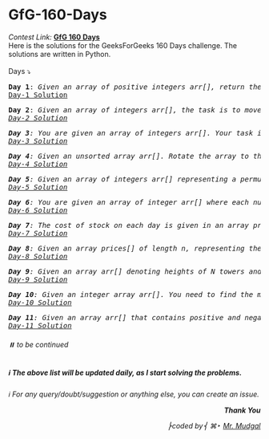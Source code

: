 # GfG-160-Days
<i>Contest Link:</i> <b><a href="https://www.geeksforgeeks.org/courses/gfg-160-series?itm_source=geeksforgeeks&itm_medium=home_card&itm_campaign=gfg160">GfG 160 Days</a></b>
<br>
Here is the solutions for the GeeksForGeeks 160 Days challenge. The solutions are written in Python.
<br>
<br>
Days ⤵️
<pre><b>Day 1</b>: <i>Given an array of positive integers arr[], return the second largest element from the array. If the second largest element doesn't exist then return -1.</i>
<a href="https://github.com/mr-mudgal/GfG-160-Days/blob/master-mudgal/Solutions/Day-1%3A%20Second%20Largest.py">Day-1 Solution</a>
</pre>
<pre><b>Day 2</b>: <i>Given an array of integers arr[], the task is to move all the zeros to the end of the array while maintaining the relative order of all non-zero elements.
<a href="https://github.com/mr-mudgal/GfG-160-Days/blob/master-mudgal/Solutions/Day-2%3A%20Move%20All%20Zeroes%20to%20End.py">Day-2 Solution</a></pre>
<pre><b>Day 3</b>: <i>You are given an array of integers arr[]. Your task is to reverse the given array.</i>
<a href="https://github.com/mr-mudgal/GfG-160-Days/blob/master-mudgal/Solutions/Day-3%3A%20Reverse%20an%20Array.py">Day-3 Solution</a></pre>
<pre><b>Day 4</b>: <i>Given an unsorted array arr[]. Rotate the array to the left (counter-clockwise direction) by d steps, where d is a positive integer. Do the mentioned change in the array in place.</i>
<a href="https://github.com/mr-mudgal/GfG-160-Days/blob/master-mudgal/Solutions/Day-4%3A%20Rotate%20Array.py">Day-4 Solution</a></pre>
<pre><b>Day 5</b>: <i>Given an array of integers arr[] representing a permutation, implement the next permutation that rearranges the numbers into the lexicographically next greater permutation. If no such permutation exists, rearrange the numbers into the lowest possible order (i.e., sorted in ascending order).</i>
<a href="https://github.com/mr-mudgal/GfG-160-Days/blob/master-mudgal/Solutions/Day-5%3A%20Next%20Permutation.py">Day-5 Solution</a></pre>
<pre><b>Day 6</b>: <i>You are given an array of integer arr[] where each number represents a vote to a candidate. Return the candidates that have votes greater than one-third of the total votes,If there's not a majority vote, return an empty array.</i>
<a href="https://github.com/mr-mudgal/GfG-160-Days/blob/master-mudgal/Solutions/Day-6%3A%20Majority%20Element.py">Day-6 Solution</a></pre>
<pre><b>Day 7</b>: <i>The cost of stock on each day is given in an array price[]. Each day you may decide to either buy or sell the stock at price[i], you can even buy and sell the stock on the same day. Find the maximum profit that you can get.</i>
<a href="https://github.com/mr-mudgal/GfG-160-Days/blob/master-mudgal/Solutions/Day-7%3A%20Stock%20Buy%20and%20Sell.py">Day-7 Solution</a></pre>
<pre><b>Day 8</b>: <i>Given an array prices[] of length n, representing the prices of the stocks on different days. The task is to find the maximum profit possible by buying and selling the stocks on different days when at most one transaction is allowed. Here one transaction means 1 buy + 1 Sell. If it is not possible to make a profit then return 0.</i>
<a href="https://github.com/mr-mudgal/GfG-160-Days/blob/master-mudgal/Solutions/Day-8%3A%20Stocke%20Buy%20and%20Sell%20%5B1%20trans%5D.py">Day-8 Solution</a></pre>
<pre><b>Day 9</b>: <i>Given an array arr[] denoting heights of N towers and a positive integer K. For each tower, you must perform exactly one of the following operations exactly once. Increase the height of the tower by K Decrease the height of the tower by K Find out the minimum possible difference between the height of the shortest and tallest towers after you have modified each tower.</i>
<a href="https://github.com/mr-mudgal/GfG-160-Days/blob/master-mudgal/Solutions/Day-9%3A%20Minimize%20the%20Heights%20II.py">Day-9 Solution</a></pre>
<pre><b>Day 10</b>: <i>Given an integer array arr[]. You need to find the maximum sum of a subarray.</i>
<a href="https://github.com/mr-mudgal/GfG-160-Days/blob/master-mudgal/Solutions/Day-10%3A%20Maximum%20Subarray%20Sum%20-%20Kadanes%20Algorithm.py">Day-10 Solution</a></pre>
<pre><b>Day 11</b>: Given an array arr[] that contains positive and negative integers (may contain 0 as well). Find the maximum product that we can get in a subarray of arr.<i></i>
<a href="https://github.com/mr-mudgal/GfG-160-Days/blob/master-mudgal/Solutions/Day-11%3A%20Maximum%20Subarray%20Product.py">Day-11 Solution</a></pre>
###### ⏸️ <i>to be continued</i>
##### ℹ️ The above list will be updated daily, as I start solving the problems.

ℹ️ For any query/doubt/suggestion or anything else, you can create an issue.

<p align="right"><b>Thank You</b></p>
<p align="right">⎬coded by⎨ ⌘‣ <a href="https://github.com/mr-mudgal">Mr. Mudgal</a></pre>
